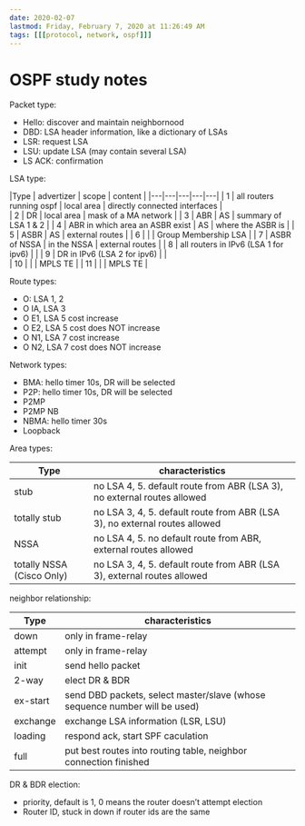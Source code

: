 ```yaml
---
date: 2020-02-07
lastmod: Friday, February 7, 2020 at 11:26:49 AM
tags: [[[protocol, network, ospf]]]
---
```

# OSPF study notes

Packet type:
* Hello: discover and maintain neighbornood
* DBD: LSA header information, like a dictionary of LSAs
* LSR: request LSA
* LSU: update LSA (may contain several LSA)
* LS ACK: confirmation

LSA type:

|Type   | advertizer | scope  | content  |
|---|---|---|---|---|
| 1 | all routers running ospf | local area  | directly connected interfaces |  
| 2 | DR | local area  | mask of a MA network |
| 3 | ABR | AS | summary of LSA 1 & 2 |
| 4 | ABR in which area an ASBR exist | AS | where the ASBR is |
| 5 | ASBR | AS | external routes |
| 6 |   |   | Group Membership LSA |
| 7 | ASBR of NSSA | in the NSSA | external routes  |
| 8 | all routers in IPv6 (LSA 1 for ipv6) |   | 
| 9 | DR in IPv6 (LSA 2 for ipv6)  |   |  
| 10 |   |   | MPLS TE |
| 11 |   |   | MPLS TE |


Route types:

* O: LSA 1, 2
* O IA, LSA 3
* O E1, LSA 5 cost increase
* O E2, LSA 5 cost does NOT increase
* O N1, LSA 7 cost increase
* O N2, LSA 7 cost does NOT increase

Network types:
* BMA: hello timer 10s, DR will be selected
* P2P: hello timer 10s, DR will be selected
* P2MP
* P2MP NB
* NBMA: hello timer 30s
* Loopback

Area types:

| Type   |  characteristics  |
|---|---|
| stub | no LSA 4, 5. default route from ABR (LSA 3), no external routes allowed |
| totally stub | no LSA 3, 4, 5. default route from ABR (LSA 3), no external routes allowed |
| NSSA | no LSA 4, 5. no default route from ABR, external routes allowed |
| totally NSSA (Cisco Only) | no LSA 3, 4, 5. default route from ABR (LSA 3), external routes allowed |

neighbor relationship:

| Type   |  characteristics  |
|---|---|
| down | only in frame-relay |
| attempt | only in frame-relay |
| init | send hello packet |
| 2-way | elect DR & BDR |
| ex-start | send DBD packets, select master/slave (whose sequence number will be used) |
| exchange | exchange LSA information (LSR, LSU) |
| loading | respond ack, start SPF caculation |
| full | put best routes into routing table, neighbor connection finished |

DR & BDR election:

* priority, default is 1, 0 means the router doesn’t attempt election
* Router ID, stuck in down if router ids are the same
